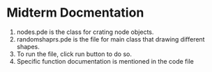 # Midterm Docmentation


1. nodes.pde is the class for crating node objects.
2. randomshaprs.pde is the file for main class that drawing different shapes. 
3. To run the file, click run button to do so. 
4. Specific function documentation is mentioned in the code file 
